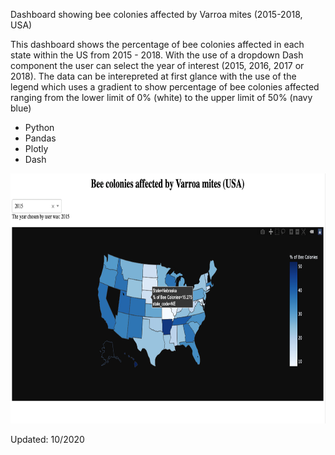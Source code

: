 Dashboard showing bee colonies affected by Varroa mites (2015-2018, USA)

This dashboard shows the percentage of bee colonies affected in each state within the US from 2015 - 2018. With the use of a dropdown Dash component the user can select the year of interest (2015, 2016, 2017 or 2018). The data can be interepreted at first glance with the use of the legend which uses a gradient to show percentage of bee colonies affected ranging from the lower limit of  0% (white) to the upper limit of 50% (navy blue)

- Python
- Pandas
- Plotly
- Dash


<img src="images/Dash_Plotly_App.png" width="700" height="400"/>

Updated: 10/2020
